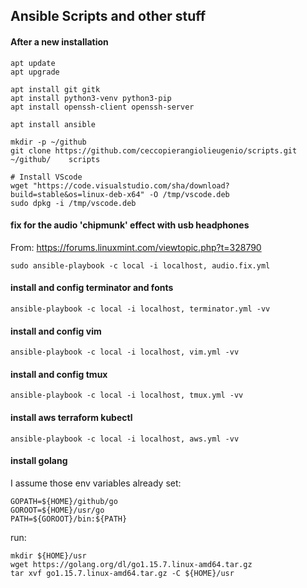 ## Ansible Scripts and other stuff

#### After a new installation
    apt update
    apt upgrade
    
    apt install git gitk
    apt install python3-venv python3-pip
    apt install openssh-client openssh-server
    
    apt install ansible
    
    mkdir -p ~/github
    git clone https://github.com/ceccopierangiolieugenio/scripts.git ~/github/    scripts
    
    # Install VScode
    wget "https://code.visualstudio.com/sha/download?build=stable&os=linux-deb-x64" -O /tmp/vscode.deb
    sudo dpkg -i /tmp/vscode.deb

#### fix for the audio 'chipmunk' effect with usb headphones
From: https://forums.linuxmint.com/viewtopic.php?t=328790

    sudo ansible-playbook -c local -i localhost, audio.fix.yml

#### install and config terminator and fonts
    ansible-playbook -c local -i localhost, terminator.yml -vv

#### install and config vim
    ansible-playbook -c local -i localhost, vim.yml -vv

#### install and config tmux
    ansible-playbook -c local -i localhost, tmux.yml -vv

#### install aws terraform kubectl
    ansible-playbook -c local -i localhost, aws.yml -vv

#### install golang
I assume those env variables already set:

    GOPATH=${HOME}/github/go
    GOROOT=${HOME}/usr/go
    PATH=${GOROOT}/bin:${PATH}

run:

    mkdir ${HOME}/usr
    wget https://golang.org/dl/go1.15.7.linux-amd64.tar.gz
    tar xvf go1.15.7.linux-amd64.tar.gz -C ${HOME}/usr